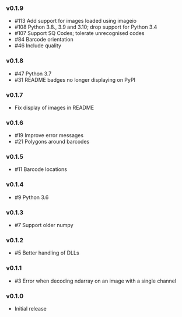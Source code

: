### v0.1.9

* #113 Add support for images loaded using imageio
* #108 Python 3.8., 3.9 and 3.10; drop support for Python 3.4
* #107 Support SQ Codes; tolerate unrecognised codes
* #84 Barcode orientation
* #46 Include quality

### v0.1.8

* #47 Python 3.7
* #31 README badges no longer displaying on PyPI

### v0.1.7

* Fix display of images in README

### v0.1.6

* #19 Improve error messages
* #21 Polygons around barcodes

### v0.1.5

* #11 Barcode locations

### v0.1.4

* #9 Python 3.6

### v0.1.3

* #7 Support older numpy

### v0.1.2

* #5 Better handling of DLLs

### v0.1.1

* #3 Error when decoding ndarray on an image with a single channel

### v0.1.0

* Initial release
